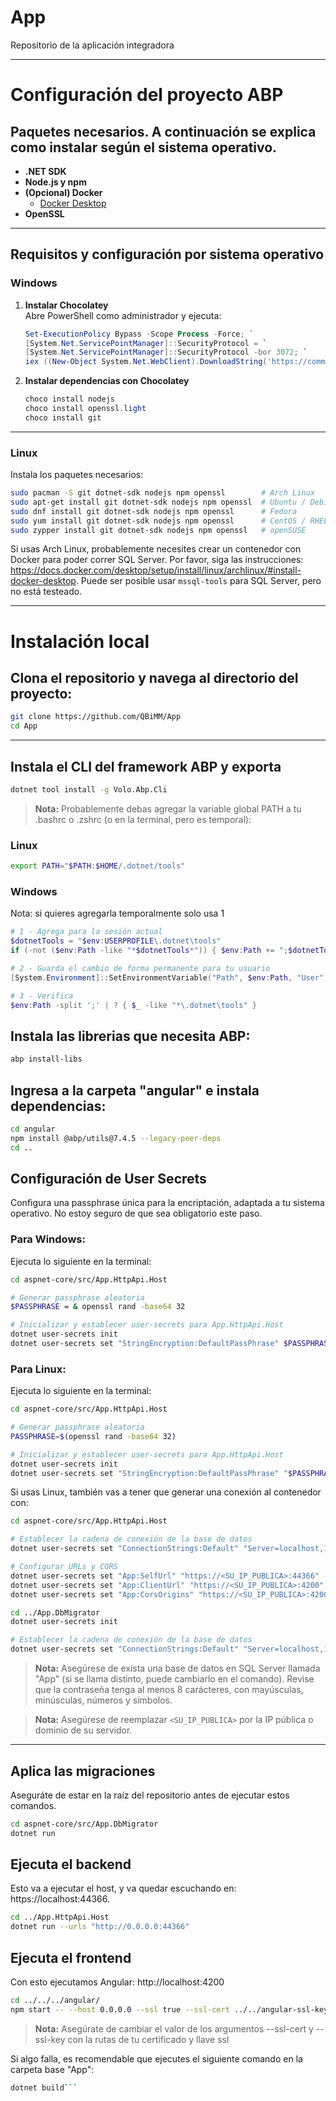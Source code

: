 # App
Repositorio de la aplicación integradora

---

# Configuración del proyecto ABP

## Paquetes necesarios. A continuación se explica como instalar según el sistema operativo.

- **.NET SDK**  
- **Node.js y npm**  
- **(Opcional) Docker**  
  - [Docker Desktop](https://www.docker.com/products/docker-desktop)
- **OpenSSL**  
---

## Requisitos y configuración por sistema operativo

### Windows

1. **Instalar Chocolatey**  
   Abre PowerShell como administrador y ejecuta:

   ```powershell
   Set-ExecutionPolicy Bypass -Scope Process -Force; `
   [System.Net.ServicePointManager]::SecurityProtocol = `
   [System.Net.ServicePointManager]::SecurityProtocol -bor 3072; `
   iex ((New-Object System.Net.WebClient).DownloadString('https://community.chocolatey.org/install.ps1'))
   ```

2. **Instalar dependencias con Chocolatey**  
   ```powershell
   choco install nodejs
   choco install openssl.light
   choco install git
   ```

---

### Linux

Instala los paquetes necesarios:

```bash
sudo pacman -S git dotnet-sdk nodejs npm openssl        # Arch Linux
sudo apt-get install git dotnet-sdk nodejs npm openssl  # Ubuntu / Debian
sudo dnf install git dotnet-sdk nodejs npm openssl      # Fedora
sudo yum install git dotnet-sdk nodejs npm openssl      # CentOS / RHEL
sudo zypper install git dotnet-sdk nodejs npm openssl   # openSUSE
```

Si usas Arch Linux, probablemente necesites crear un contenedor con Docker para poder correr SQL Server. Por favor, siga las instrucciones:
https://docs.docker.com/desktop/setup/install/linux/archlinux/#install-docker-desktop.
Puede ser posible usar ```mssql-tools``` para SQL Server, pero no está testeado.

---


# Instalación local

## Clona el repositorio y navega al directorio del proyecto:

```bash
git clone https://github.com/QBiMM/App
cd App
```

---

## Instala el CLI del framework ABP y exporta 
```bash
dotnet tool install -g Volo.Abp.Cli
```
> **Nota:** Probablemente debas agregar la variable global PATH a tu .bashrc o .zshrc (o en la terminal, pero es temporal):

### Linux
```bash
export PATH="$PATH:$HOME/.dotnet/tools"
```
### Windows
Nota: si quieres agregarla temporalmente solo usa 1
```powershell
# 1 - Agrega para la sesión actual
$dotnetTools = "$env:USERPROFILE\.dotnet\tools"
if (-not ($env:Path -like "*$dotnetTools*")) { $env:Path += ";$dotnetTools" }

# 2 - Guarda el cambio de forma permanente para tu usuario
[System.Environment]::SetEnvironmentVariable("Path", $env:Path, "User")

# 3 - Verifica
$env:Path -split ';' | ? { $_ -like "*\.dotnet\tools" }
```
## Instala las librerias que necesita ABP:
```bash
abp install-libs
```

## Ingresa a la carpeta "angular" e instala dependencias:
```bash
cd angular
npm install @abp/utils@7.4.5 --legacy-peer-deps
cd ..
```

## Configuración de User Secrets

Configura una passphrase única para la encriptación, adaptada a tu sistema operativo. No estoy seguro de que sea obligatorio este paso.

### Para Windows:

Ejecuta lo siguiente en la terminal:

```bash
cd aspnet-core/src/App.HttpApi.Host

# Generar passphrase aleatoria
$PASSPHRASE = & openssl rand -base64 32

# Inicializar y establecer user-secrets para App.HttpApi.Host
dotnet user-secrets init
dotnet user-secrets set "StringEncryption:DefaultPassPhrase" $PASSPHRASE
```

### Para Linux:

Ejecuta lo siguiente en la terminal:

```bash
cd aspnet-core/src/App.HttpApi.Host

# Generar passphrase aleatoria
PASSPHRASE=$(openssl rand -base64 32)

# Inicializar y establecer user-secrets para App.HttpApi.Host
dotnet user-secrets init
dotnet user-secrets set "StringEncryption:DefaultPassPhrase" "$PASSPHRASE"
```

Si usas Linux, también vas a tener que generar una conexión al contenedor con:
```bash
cd aspnet-core/src/App.HttpApi.Host

# Establecer la cadena de conexión de la base de datos
dotnet user-secrets set "ConnectionStrings:Default" "Server=localhost,1433;Database=App;User Id=sa;Password=PassWoRDSecreta123!;TrustServerCertificate=true"

# Configurar URLs y CORS 
dotnet user-secrets set "App:SelfUrl" "https://<SU_IP_PUBLICA>:44366"
dotnet user-secrets set "App:ClientUrl" "https://<SU_IP_PUBLICA>:4200"
dotnet user-secrets set "App:CorsOrigins" "https://<SU_IP_PUBLICA>:4200"

cd ../App.DbMigrator
dotnet user-secrets init

# Establecer la cadena de conexión de la base de datos
dotnet user-secrets set "ConnectionStrings:Default" "Server=localhost,1433;Database=App;User Id=sa;Password=PassWoRDSecreta123!;TrustServerCertificate=true"
```
> **Nota:** Asegúrese de exista una base de datos en SQL Server llamada "App" (si se llama distinto, puede cambiarlo en el comando). Revise que la contraseña tenga al menos 8 carácteres, con mayúsculas, minúsculas, números y símbolos.  

> **Nota:** Asegúrese de reemplazar `<SU_IP_PUBLICA>` por la IP pública o dominio de su servidor.

---

## Aplica las migraciones
Aseguráte de estar en la raíz del repositorio antes de ejecutar estos comandos.

```bash
cd aspnet-core/src/App.DbMigrator
dotnet run
```

## Ejecuta el backend
Esto va a ejecutar el host, y va quedar escuchando en: https://localhost:44366.

```bash
cd ../App.HttpApi.Host
dotnet run --urls "http://0.0.0.0:44366"
```

## Ejecuta el frontend
Con esto ejecutamos Angular: http://localhost:4200

```bash
cd ../../../angular/
npm start -- --host 0.0.0.0 --ssl true --ssl-cert ../../angular-ssl-keys/angular-ssl.crt --ssl-key ../../angular-ssl-keys/angular-ssl.key
```
> **Nota:** Asegúrate de cambiar el valor de los argumentos --ssl-cert y --ssl-key con la rutas de tu certificado y llave ssl

Si algo falla, es recomendable que ejecutes el siguiente comando en la carpeta base "App": 
```bash 
dotnet build```
